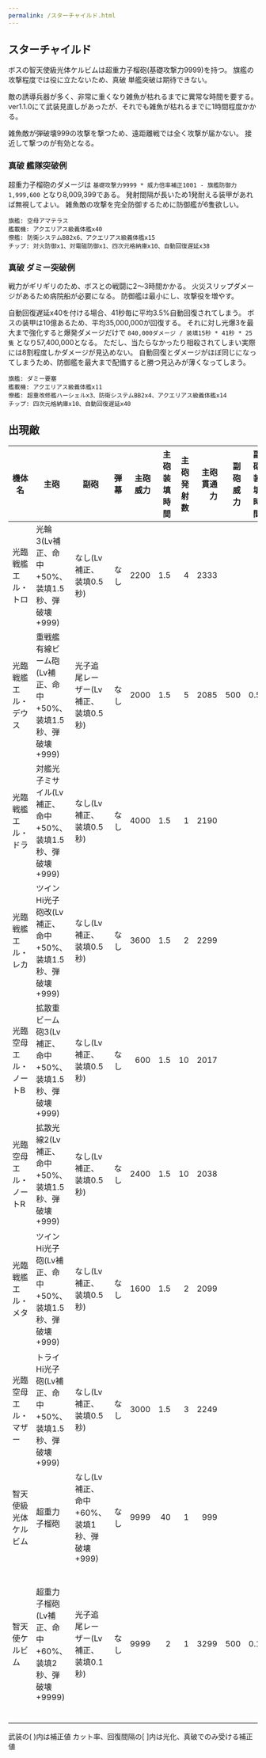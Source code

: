 ```yaml
---
permalink: /スターチャイルド.html
---
```

## スターチャイルド

ボスの智天使級光体ケルビムは超重力子榴砲(基礎攻撃力9999)を持つ。
旗艦の攻撃程度では役に立たないため、真破 単艦突破は期待できない。

敵の誘導兵器が多く、非常に重くなり雑魚が枯れるまでに異常な時間を要する。
ver1.1.0にて武装見直しがあったが、それでも雑魚が枯れるまでに1時間程度かかる。

雑魚敵が弾破壊999の攻撃を撃つため、遠距離戦では全く攻撃が届かない。
接近して撃つのが有効となる。

### 真破 艦隊突破例

超重力子榴砲のダメージは `基礎攻撃力9999 * 威力倍率補正1001 - 旗艦防御力1,999,600` となり8,009,399である。
発射間隔が長いため1発耐える装甲があれば無視してよい。
雑魚敵の攻撃を完全防御するために防御艦が6隻欲しい。

```
旗艦: 空母アマテラス
艦載機: アクエリアス級義体艦x40
僚艦: 防衛システムBB2x6、アクエリアス級義体艦x15
チップ: 対火防御x1、対電磁防御x1、四次元格納庫x10、自動回復遅延x38
```

### 真破 ダミー突破例

戦力がギリギリのため、ボスとの戦闘に2～3時間かかる。
火災スリップダメージがあるため病院船が必要になる。
防御艦は最小にし、攻撃役を増やす。

自動回復遅延x40を付ける場合、41秒毎に平均3.5%自動回復されてしまう。
ボスの装甲は10億あるため、平均35,000,000が回復する。
それに対し光爆3を最大まで強化すると爆発ダメージだけで `840,000ダメージ / 装填15秒 * 41秒 * 25隻` となり57,400,000となる。
ただし、当たらなかったり相殺されてしまい実際には8割程度しかダメージが見込めない。
自動回復とダメージがほぼ同じになってしまうため、防御艦を最大まで配備すると勝つ見込みが薄くなってしまう。

```
旗艦: ダミー要塞
艦載機: アクエリアス級義体艦x11
僚艦: 超重改修艦ハーシェルx3、防衛システムBB2x4、アクエリアス級義体艦x14
チップ: 四次元格納庫x10、自動回復遅延x40
```

## 出現敵

<ul class="enemies-list"></ul>

| 機体名                | 主砲                                                        | 副砲                                        | 弾幕 | 主砲威力 | 主砲装填時間 | 主砲発射数 | 主砲貫通力 | 副砲威力 | 副砲装填時間 | 副砲発射数 | 副砲貫通力 | 弾幕威力 | 弾幕装填時間 | 弾幕発射数 | 弾幕貫通力 | 機関    | 設計図                     | 実弾カット | Eカット | 爆風カット | 回避率 | 爆風回避率 | 回復間隔 |    装甲 |   速度 | 対火災力 | 対電磁力 |   資金 | 功績値 | 救出人数 | 登場ステージ      |
|-----------------------|-------------------------------------------------------------|---------------------------------------------|------|---------:|-------------:|-----------:|-----------:|---------:|-------------:|-----------:|-----------:|---------:|-------------:|-----------:|-----------:|---------|----------------------------|-----------:|--------:|-----------:|-------:|-----------:|----------|--------:|-------:|---------:|---------:|-------:|-------:|---------:|-------------------|
| 光臨戦艦エル・トロ    | 光輪3(Lv補正、命中+50%、装填1.5秒、弾破壊+999)              | なし(Lv補正、装填0.5秒)                     | なし |     2200 |          1.5 |          4 |       2333 |          |              |            |            |          |              |            |            | 縮退炉E | 強襲揚陸艦                 |        90% |     99% |        95% |    90% |         0% | 5秒      |  100000 | 調査中 |   調査中 |   調査中 | 調査中 | 調査中 |   調査中 | 1、2、3、4、5     |
| 光臨戦艦エル・デウス  | 重戦艦有線ビーム砲(Lv補正、命中+50%、装填1.5秒、弾破壊+999) | 光子追尾レーザー(Lv補正、装填0.5秒)         | なし |     2000 |          1.5 |          5 |       2085 |      500 |          0.5 |          1 |        100 |          |              |            |            | 縮退炉E | 空中戦艦                   |        90% |     99% |        95% |    90% |         0% | 5秒      |  150000 | 調査中 |   調査中 |   調査中 | 調査中 | 調査中 |   調査中 | 1、2、3、4、5     |
| 光臨戦艦エル・ドラ    | 対艦光子ミサイル(Lv補正、命中+50%、装填1.5秒、弾破壊+999)   | なし(Lv補正、装填0.5秒)                     | なし |     4000 |          1.5 |          1 |       2190 |          |              |            |            |          |              |            |            | 縮退炉E | ペ級弩級戦艦改             |        90% |     99% |        95% |    90% |         0% | 5秒      |  200000 | 調査中 |   調査中 |   調査中 | 調査中 | 調査中 |   調査中 | 1、2、3、4、5     |
| 光臨戦艦エル・レカ    | ツインHi光子砲改(Lv補正、命中+50%、装填1.5秒、弾破壊+999)   | なし(Lv補正、装填0.5秒)                     | なし |     3600 |          1.5 |          2 |       2299 |          |              |            |            |          |              |            |            | 縮退炉E | エ級弩級戦艦改             |        90% |     99% |        95% |    90% |         0% | 5秒      |  250000 | 調査中 |   調査中 |   調査中 | 調査中 | 調査中 |   調査中 | 1、2、3、4、5     |
| 光臨空母エル・ノートB | 拡散重ビーム砲3(Lv補正、命中+50%、装填1.5秒、弾破壊+999)    | なし(Lv補正、装填0.5秒)                     | なし |      600 |          1.5 |         10 |       2017 |          |              |            |            |          |              |            |            | 縮退炉F | 青版超級空母               |        90% |     99% |        95% |    90% |         0% | 5秒      |  258000 | 調査中 |   調査中 |   調査中 | 調査中 | 調査中 |   調査中 | 1ボス、2、3、4、5 |
| 光臨空母エル・ノートR | 拡散光線2(Lv補正、命中+50%、装填1.5秒、弾破壊+999)          | なし(Lv補正、装填0.5秒)                     | なし |     2400 |          1.5 |         10 |       2038 |          |              |            |            |          |              |            |            | 縮退炉F | 赤版超級空母               |        90% |     99% |        95% |    90% |         0% | 5秒      |  286000 | 調査中 |   調査中 |   調査中 | 調査中 | 調査中 |   調査中 | 2ボス、3、4、5    |
| 光臨戦艦エル・メタ    | ツインHi光子砲(Lv補正、命中+50%、装填1.5秒、弾破壊+999)     | なし(Lv補正、装填0.5秒)                     | なし |     1600 |          1.5 |          2 |       2099 |          |              |            |            |          |              |            |            | 縮退炉G | 超弩級戦艦メタトロン       |        90% |     99% |        95% |    90% |         0% | 5秒      |  300000 | 調査中 |   調査中 |   調査中 | 調査中 | 調査中 |   調査中 | 3ボス、4、5       |
| 光臨空母エル・マザー  | トライHi光子砲(Lv補正、命中+50%、装填1.5秒、弾破壊+999)     | なし(Lv補正、装填0.5秒)                     | なし |     3000 |          1.5 |          3 |       2249 |          |              |            |            |          |              |            |            | 縮退炉G | 超時空戦闘母艦             |        90% |     99% |        95% |    90% |         0% | 5秒      |  400000 | 調査中 |   調査中 |   調査中 | 調査中 | 調査中 |   調査中 | 4ボス、5          |
| 智天使級光体ケルビム  | 超重力子榴砲                                                | なし(Lv補正、命中+60%、装填1秒、弾破壊+999) | なし |     9999 |           40 |          1 |        999 |          |              |            |            |          |              |            |            | 星生炉D | 権天使級光体               |      97.5% |   99.9% |        99% |    95% |         0% | 1秒      | 1000000 | 調査中 |   調査中 |   調査中 | 調査中 | 調査中 |   調査中 | 5ボス             |
| 智天使ケルビム        | 超重力子榴砲(Lv補正、命中+60%、装填2秒、弾破壊+9999)        | 光子追尾レーザー(Lv補正、装填0.1秒)         | なし |     9999 |            2 |          1 |       3299 |      500 |          0.1 |          1 |        100 |          |              |            |            | 星生炉F | 智天型空母マザーメタトロン |      98.5% |   99.9% |        99% |    97% |         0% | 1秒      | 1000000 | 調査中 |   調査中 |   調査中 | 調査中 | 調査中 |   調査中 | 5裏ボス(光化以上) |

武装の( )内は補正値
カット率、回復間隔の[ ]内は光化、真破でのみ受ける補正値
